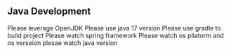 ## Java Development
Please leverage OpenJDK
Please use java 17 version
Please use gradle to build project
Please watch spring framework
Please watch os pllatorm and os verseion
plesae watch java version